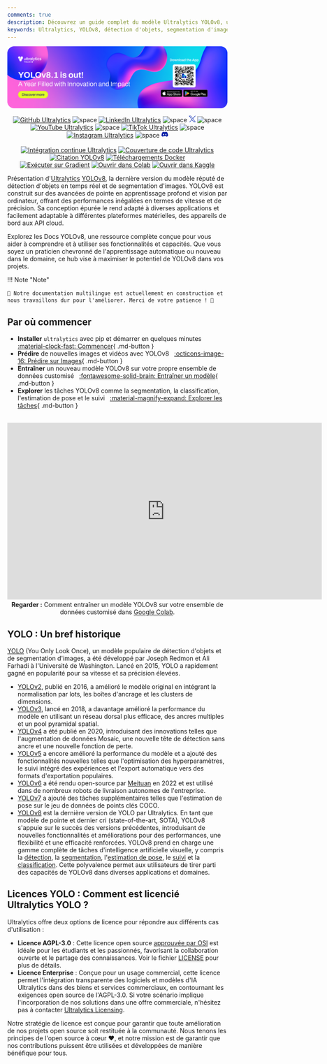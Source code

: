 ```yaml
---
comments: true
description: Découvrez un guide complet du modèle Ultralytics YOLOv8, un modèle de détection d'objets et de segmentation d'images à haute vitesse et haute précision. Tutoriels d'installation, de prédiction, d'entraînement et plus encore.
keywords: Ultralytics, YOLOv8, détection d'objets, segmentation d'images, apprentissage automatique, apprentissage profond, vision par ordinateur, installation de YOLOv8, prédiction avec YOLOv8, entraînement de YOLOv8, histoire de YOLO, licences de YOLO
---
```


<div align="center">
  <p>
    <a href="https://yolovision.ultralytics.com" target="_blank">
    <img width="1024" src="https://raw.githubusercontent.com/ultralytics/assets/main/yolov8/banner-yolov8.png" alt="Bannière Ultralytics YOLO"></a>
  </p>
  <a href="https://github.com/ultralytics"><img src="https://github.com/ultralytics/assets/raw/main/social/logo-social-github.png" width="3%" alt="GitHub Ultralytics"></a>
  <img src="https://github.com/ultralytics/assets/raw/main/social/logo-transparent.png" width="3%" alt="space">
  <a href="https://www.linkedin.com/company/ultralytics/"><img src="https://github.com/ultralytics/assets/raw/main/social/logo-social-linkedin.png" width="3%" alt="LinkedIn Ultralytics"></a>
  <img src="https://github.com/ultralytics/assets/raw/main/social/logo-transparent.png" width="3%" alt="space">
  <a href="https://twitter.com/ultralytics"><img src="https://github.com/ultralytics/assets/raw/main/social/logo-social-twitter.png" width="3%" alt="Twitter Ultralytics"></a>
  <img src="https://github.com/ultralytics/assets/raw/main/social/logo-transparent.png" width="3%" alt="space">
  <a href="https://youtube.com/ultralytics"><img src="https://github.com/ultralytics/assets/raw/main/social/logo-social-youtube.png" width="3%" alt="YouTube Ultralytics"></a>
  <img src="https://github.com/ultralytics/assets/raw/main/social/logo-transparent.png" width="3%" alt="space">
  <a href="https://www.tiktok.com/@ultralytics"><img src="https://github.com/ultralytics/assets/raw/main/social/logo-social-tiktok.png" width="3%" alt="TikTok Ultralytics"></a>
  <img src="https://github.com/ultralytics/assets/raw/main/social/logo-transparent.png" width="3%" alt="space">
  <a href="https://www.instagram.com/ultralytics/"><img src="https://github.com/ultralytics/assets/raw/main/social/logo-social-instagram.png" width="3%" alt="Instagram Ultralytics"></a>
  <img src="https://github.com/ultralytics/assets/raw/main/social/logo-transparent.png" width="3%" alt="space">
  <a href="https://ultralytics.com/discord"><img src="https://github.com/ultralytics/assets/raw/main/social/logo-social-discord.png" width="3%" alt="Discord Ultralytics"></a>
  <br>
  <br>
  <a href="https://github.com/ultralytics/ultralytics/actions/workflows/ci.yaml"><img src="https://github.com/ultralytics/ultralytics/actions/workflows/ci.yaml/badge.svg" alt="Intégration continue Ultralytics"></a>
  <a href="https://codecov.io/github/ultralytics/ultralytics"><img src="https://codecov.io/github/ultralytics/ultralytics/branch/main/graph/badge.svg?token=HHW7IIVFVY" alt="Couverture de code Ultralytics"></a>
  <a href="https://zenodo.org/badge/latestdoi/264818686"><img src="https://zenodo.org/badge/264818686.svg" alt="Citation YOLOv8"></a>
  <a href="https://hub.docker.com/r/ultralytics/ultralytics"><img src="https://img.shields.io/docker/pulls/ultralytics/ultralytics?logo=docker" alt="Téléchargements Docker"></a>
  <br>
  <a href="https://console.paperspace.com/github/ultralytics/ultralytics"><img src="https://assets.paperspace.io/img/gradient-badge.svg" alt="Exécuter sur Gradient"></a>
  <a href="https://colab.research.google.com/github/ultralytics/ultralytics/blob/main/examples/tutorial.ipynb"><img src="https://colab.research.google.com/assets/colab-badge.svg" alt="Ouvrir dans Colab"></a>
  <a href="https://www.kaggle.com/ultralytics/yolov8"><img src="https://kaggle.com/static/images/open-in-kaggle.svg" alt="Ouvrir dans Kaggle"></a>
</div>

Présentation d'[Ultralytics](https://ultralytics.com) [YOLOv8](https://github.com/ultralytics/ultralytics), la dernière version du modèle réputé de détection d'objets en temps réel et de segmentation d'images. YOLOv8 est construit sur des avancées de pointe en apprentissage profond et vision par ordinateur, offrant des performances inégalées en termes de vitesse et de précision. Sa conception épurée le rend adapté à diverses applications et facilement adaptable à différentes plateformes matérielles, des appareils de bord aux API cloud.

Explorez les Docs YOLOv8, une ressource complète conçue pour vous aider à comprendre et à utiliser ses fonctionnalités et capacités. Que vous soyez un praticien chevronné de l'apprentissage automatique ou nouveau dans le domaine, ce hub vise à maximiser le potentiel de YOLOv8 dans vos projets.

!!! Note "Note"

    🚧 Notre documentation multilingue est actuellement en construction et nous travaillons dur pour l'améliorer. Merci de votre patience ! 🙏

## Par où commencer

- **Installer** `ultralytics` avec pip et démarrer en quelques minutes &nbsp; [:material-clock-fast: Commencer](quickstart.md){ .md-button }
- **Prédire** de nouvelles images et vidéos avec YOLOv8 &nbsp; [:octicons-image-16: Prédire sur Images](modes/predict.md){ .md-button }
- **Entraîner** un nouveau modèle YOLOv8 sur votre propre ensemble de données customisé &nbsp; [:fontawesome-solid-brain: Entraîner un modèle](modes/train.md){ .md-button }
- **Explorer** les tâches YOLOv8 comme la segmentation, la classification, l'estimation de pose et le suivi &nbsp; [:material-magnify-expand: Explorer les tâches](tasks/index.md){ .md-button }

<p align="center">
  <br>
  <iframe width="720" height="405" src="https://www.youtube.com/embed/LNwODJXcvt4?si=7n1UvGRLSd9p5wKs"
    title="Lecteur vidéo YouTube" frameborder="0"
    allow="accelerometer; autoplay; clipboard-write; encrypted-media; gyroscope; picture-in-picture; web-share"
    allowfullscreen>
  </iframe>
  <br>
  <strong>Regarder :</strong> Comment entraîner un modèle YOLOv8 sur votre ensemble de données customisé dans <a href="https://colab.research.google.com/github/ultralytics/ultralytics/blob/main/examples/tutorial.ipynb" target="_blank">Google Colab</a>.
</p>

## YOLO : Un bref historique

[YOLO](https://arxiv.org/abs/1506.02640) (You Only Look Once), un modèle populaire de détection d'objets et de segmentation d'images, a été développé par Joseph Redmon et Ali Farhadi à l'Université de Washington. Lancé en 2015, YOLO a rapidement gagné en popularité pour sa vitesse et sa précision élevées.

- [YOLOv2](https://arxiv.org/abs/1612.08242), publié en 2016, a amélioré le modèle original en intégrant la normalisation par lots, les boîtes d'ancrage et les clusters de dimensions.
- [YOLOv3](https://pjreddie.com/media/files/papers/YOLOv3.pdf), lancé en 2018, a davantage amélioré la performance du modèle en utilisant un réseau dorsal plus efficace, des ancres multiples et un pool pyramidal spatial.
- [YOLOv4](https://arxiv.org/abs/2004.10934) a été publié en 2020, introduisant des innovations telles que l'augmentation de données Mosaic, une nouvelle tête de détection sans ancre et une nouvelle fonction de perte.
- [YOLOv5](https://github.com/ultralytics/yolov5) a encore amélioré la performance du modèle et a ajouté des fonctionnalités nouvelles telles que l'optimisation des hyperparamètres, le suivi intégré des expériences et l'export automatique vers des formats d'exportation populaires.
- [YOLOv6](https://github.com/meituan/YOLOv6) a été rendu open-source par [Meituan](https://about.meituan.com/) en 2022 et est utilisé dans de nombreux robots de livraison autonomes de l'entreprise.
- [YOLOv7](https://github.com/WongKinYiu/yolov7) a ajouté des tâches supplémentaires telles que l'estimation de pose sur le jeu de données de points clés COCO.
- [YOLOv8](https://github.com/ultralytics/ultralytics) est la dernière version de YOLO par Ultralytics. En tant que modèle de pointe et dernier cri (state-of-the-art, SOTA), YOLOv8 s'appuie sur le succès des versions précédentes, introduisant de nouvelles fonctionnalités et améliorations pour des performances, une flexibilité et une efficacité renforcées. YOLOv8 prend en charge une gamme complète de tâches d'intelligence artificielle visuelle, y compris la [détection](tasks/detect.md), la [segmentation](tasks/segment.md), l'[estimation de pose](tasks/pose.md), le [suivi](modes/track.md) et la [classification](tasks/classify.md). Cette polyvalence permet aux utilisateurs de tirer parti des capacités de YOLOv8 dans diverses applications et domaines.

## Licences YOLO : Comment est licencié Ultralytics YOLO ?

Ultralytics offre deux options de licence pour répondre aux différents cas d'utilisation :

- **Licence AGPL-3.0** : Cette licence open source [approuvée par OSI](https://opensource.org/licenses/) est idéale pour les étudiants et les passionnés, favorisant la collaboration ouverte et le partage des connaissances. Voir le fichier [LICENSE](https://github.com/ultralytics/ultralytics/blob/main/LICENSE) pour plus de détails.
- **Licence Enterprise** : Conçue pour un usage commercial, cette licence permet l'intégration transparente des logiciels et modèles d'IA Ultralytics dans des biens et services commerciaux, en contournant les exigences open source de l'AGPL-3.0. Si votre scénario implique l'incorporation de nos solutions dans une offre commerciale, n'hésitez pas à contacter [Ultralytics Licensing](https://ultralytics.com/license).

Notre stratégie de licence est conçue pour garantir que toute amélioration de nos projets open source soit restituée à la communauté. Nous tenons les principes de l'open source à cœur ❤️, et notre mission est de garantir que nos contributions puissent être utilisées et développées de manière bénéfique pour tous.
